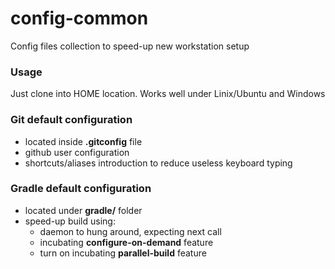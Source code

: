 # config-common
Config files collection to speed-up new workstation setup

### Usage
Just clone into HOME location. Works well under Linix/Ubuntu and Windows

### Git default configuration
* located inside **.gitconfig** file
* github user configuration
* shortcuts/aliases introduction to reduce useless keyboard typing

### Gradle default configuration
* located under **gradle/** folder
* speed-up build using:
  * daemon to hung around, expecting next call
  * incubating **configure-on-demand** feature
  * turn on incubating **parallel-build** feature
